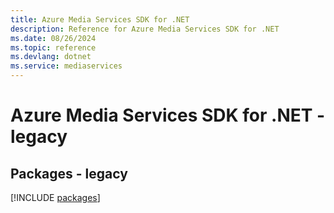 ```yaml
---
title: Azure Media Services SDK for .NET
description: Reference for Azure Media Services SDK for .NET
ms.date: 08/26/2024
ms.topic: reference
ms.devlang: dotnet
ms.service: mediaservices
---
```

# Azure Media Services SDK for .NET - legacy
## Packages - legacy
[!INCLUDE [packages](media-services-index.md)]